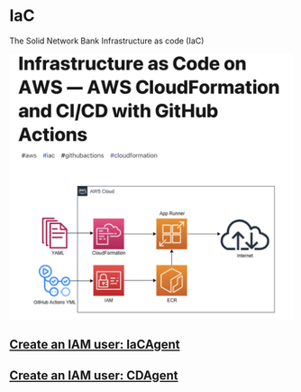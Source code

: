 # IaC
The Solid Network Bank Infrastructure as code (IaC)

![AWS GitHub](https://github.com/solidnetwork-bank/IaC/blob/main/Readme/AWS-GitHub.png)

## [Create an IAM user: IaCAgent](https://github.com/solidnetwork-bank/IaC/tree/main/AWS/CloudFormation/stacks/IAM)

## [Create an IAM user: CDAgent](https://github.com/solidnetwork-bank/IaC/tree/main/AWS/CloudFormation/stacks/IAM)
